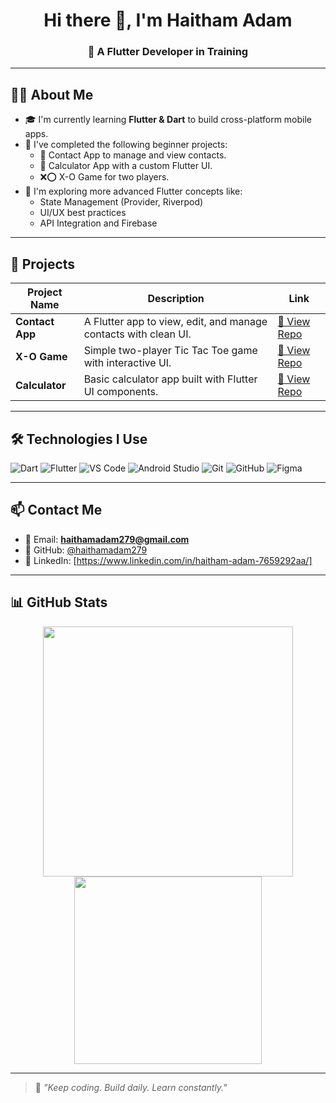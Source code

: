 <h1 align="center">Hi there 👋, I'm Haitham Adam</h1>
<h3 align="center">🚀 A Flutter Developer in Training</h3>

---

## 🧑‍💻 About Me

- 🎓 I'm currently learning **Flutter & Dart** to build cross-platform mobile apps.
- 🔨 I've completed the following beginner projects:
  - 📇 Contact App to manage and view contacts.
  - 🧮 Calculator App with a custom Flutter UI.
  - ❌⭕ X-O Game for two players.
- 🌱 I'm exploring more advanced Flutter concepts like:
  - State Management (Provider, Riverpod)
  - UI/UX best practices
  - API Integration and Firebase

---

## 🚀 Projects

| Project Name | Description | Link |
|--------------|-------------|------|
| **Contact App** | A Flutter app to view, edit, and manage contacts with clean UI. | [🔗 View Repo](https://github.com/haithamadam279/contact-app-project) |
| **X-O Game** | Simple two-player Tic Tac Toe game with interactive UI. | [🔗 View Repo](https://github.com/haithamadam279/x_o_game) |
| **Calculator** | Basic calculator app built with Flutter UI components. | [🔗 View Repo](https://github.com/haithamadam279/calculator_project) |

---

## 🛠️ Technologies I Use

<p align="left">
  <img src="https://img.shields.io/badge/Dart-0175C2?style=for-the-badge&logo=dart&logoColor=white" alt="Dart" />
  <img src="https://img.shields.io/badge/Flutter-02569B?style=for-the-badge&logo=flutter&logoColor=white" alt="Flutter" />
  <img src="https://img.shields.io/badge/VS%20Code-007ACC?style=for-the-badge&logo=visual-studio-code&logoColor=white" alt="VS Code" />
  <img src="https://img.shields.io/badge/Android%20Studio-3DDC84?style=for-the-badge&logo=android-studio&logoColor=white" alt="Android Studio" />
  <img src="https://img.shields.io/badge/Git-F05032?style=for-the-badge&logo=git&logoColor=white" alt="Git" />
  <img src="https://img.shields.io/badge/GitHub-181717?style=for-the-badge&logo=github&logoColor=white" alt="GitHub" />
  <img src="https://img.shields.io/badge/Figma-F24E1E?style=for-the-badge&logo=figma&logoColor=white" alt="Figma" />
</p>

---

## 📫 Contact Me

- 📧 Email: **haithamadam279@gmail.com**
- 🐙 GitHub: [@haithamadam279](https://github.com/haithamadam279)
- 💼 LinkedIn: [https://www.linkedin.com/in/haitham-adam-7659292aa/]

---

## 📊 GitHub Stats

<p align="center">
  <img src="https://github-readme-stats.vercel.app/api?username=haithamadam279&show_icons=true&theme=react" width="400" />
  <img src="https://github-readme-stats.vercel.app/api/top-langs/?username=haithamadam279&layout=compact&theme=react" width="300" />
</p>

---

> 🧠 *"Keep coding. Build daily. Learn constantly."*
